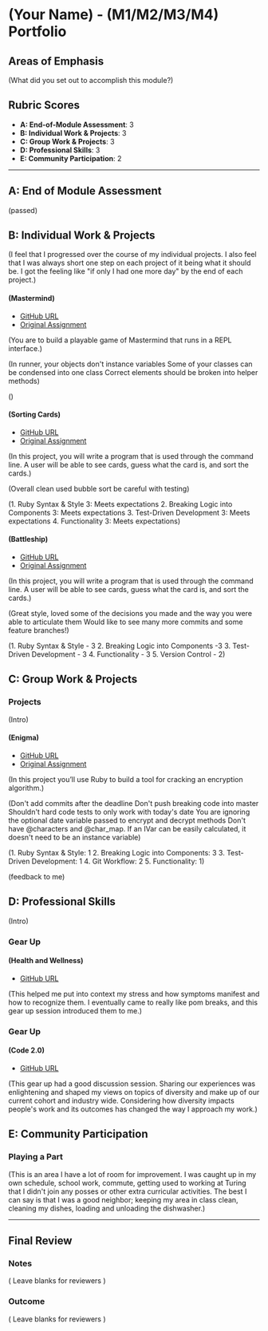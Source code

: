 # (Your Name) - (M1/M2/M3/M4) Portfolio

## Areas of Emphasis

(What did you set out to accomplish this module?)

## Rubric Scores

* **A: End-of-Module Assessment**: 3
* **B: Individual Work & Projects**: 3
* **C: Group Work & Projects**: 3
* **D: Professional Skills**: 3
* **E: Community Participation**: 2

-----------------------

## A: End of Module Assessment

(passed)

## B: Individual Work & Projects

(I feel that I progressed over the course of my individual projects.  I also feel that I was always short one step on each project of it being what it should be.  I got the feeling like "if only I had one more day" by the end of each project.)

#### (Mastermind)

* [GitHub URL](https://github.com/wehttamclan/mastermind)
* [Original Assignment](http://backend.turing.io/module1/projects/mastermind)

(You are to build a playable game of Mastermind that runs in a REPL interface.)

(In runner, your objects don't instance variables
Some of your classes can be condensed into one class
Correct elements should be broken into helper methods)

()

#### (Sorting Cards)

* [GitHub URL](https://github.com/wehttamclan/sorting_cards)
* [Original Assignment](http://backend.turing.io/module1/projects/sorting_cards)

(In this project, you will write a program that is used through the command line. A user will be able to see cards, guess what the card is, and sort the cards.)

(Overall clean
used bubble sort
be careful with testing)

(1. Ruby Syntax & Style
3: Meets expectations
2. Breaking Logic into Components
3: Meets expectations
3. Test-Driven Development
3: Meets expectations
4. Functionality
3: Meets expectations)

#### (Battleship)

* [GitHub URL](https://github.com/wehttamclan/battleship)
* [Original Assignment](http://backend.turing.io/module1/projects/battleship)

(In this project, you will write a program that is used through the command line. A user will be able to see cards, guess what the card is, and sort the cards.)

(Great style, loved some of the decisions you made and the way you were able to articulate them
Would like to see many more commits and some feature branches!)

(1. Ruby Syntax & Style - 3
2. Breaking Logic into Components -3
3. Test-Driven Development - 3
4. Functionality - 3
5. Version Control - 2)


## C: Group Work & Projects

### Projects

(Intro)

#### (Enigma)

* [GitHub URL](https://github.com/wehttamclan/enigma)
* [Original Assignment](http://backend.turing.io/module1/projects/enigma)

(In this project you’ll use Ruby to build a tool for cracking an encryption algorithm.)

(Don't add commits after the deadline
Don't push breaking code into master
Shouldn't hard code tests to only work with today's date
You are ignoring the optional date variable passed to encrypt and decrypt methods
Don't have @characters and @char_map. If an IVar can be easily calculated, it doesn't need to be an instance variable)

(1. Ruby Syntax & Style: 1
2. Breaking Logic into Components: 3
3. Test-Driven Development: 1
4. Git Workflow: 2
5. Functionality: 1)

(feedback to me)

## D: Professional Skills
(Intro)

### Gear Up
#### (Health and Wellness)

* [GitHub URL](https://github.com/turingschool/gear-up/blob/master/Mod1_Week1_mental_health_101.md)

(This helped me put into context my stress and how symptoms manifest and how to recognize them.  I eventually came to really like pom breaks, and this gear up session introduced them to me.)

### Gear Up
#### (Code 2.0)

* [GitHub URL](https://github.com/turingschool/gear-up/blob/master/Mod1_Week3_Code_debugging_compact_version.md)

(This gear up had a good discussion session.  Sharing our experiences was enlightening and shaped my views on topics of diversity and make up of our current cohort and industry wide.  Considering how diversity impacts people's work and its outcomes has changed the way I approach my work.)

## E: Community Participation

### Playing a Part

(This is an area I have a lot of room for improvement.  I was caught up in my own schedule, school work, commute, getting used to working at Turing that I didn't join any posses or other extra curricular activities.  The best I can say is that I was a good neighbor; keeping my area in class clean, cleaning my dishes, loading and unloading the dishwasher.)

------------------

## Final Review

### Notes

( Leave blanks for reviewers )

### Outcome

( Leave blanks for reviewers )
